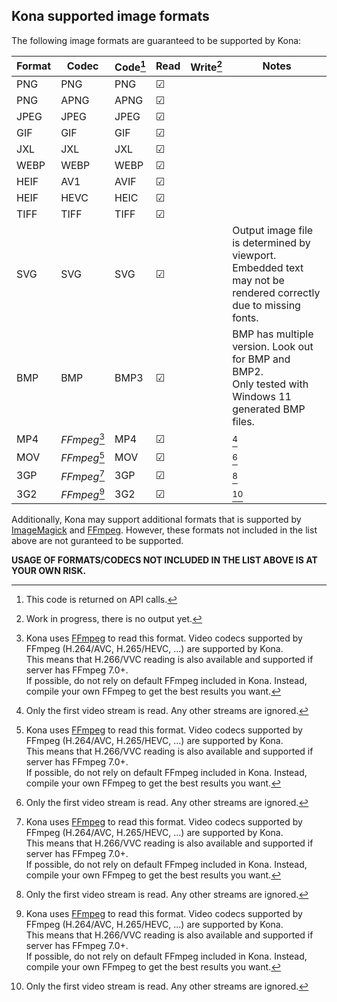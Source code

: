 ## Kona supported image formats

The following image formats are guaranteed to be supported by Kona:

| Format | Codec        | Code[^1] | Read | Write[^2] | Notes |
|--------|--------------|----------|------|-----------|-------|
| PNG    | PNG          | PNG      | ☑    |           |
| PNG    | APNG         | APNG     | ☑    |           | 
| JPEG   | JPEG         | JPEG     | ☑    |           |
| GIF    | GIF          | GIF      | ☑    |           |
| JXL    | JXL          | JXL      | ☑    |           |
| WEBP   | WEBP         | WEBP     | ☑    |           |
| HEIF   | AV1          | AVIF     | ☑    |           |
| HEIF   | HEVC         | HEIC     | ☑    |           |
| TIFF   | TIFF         | TIFF     | ☑    |           |
| SVG    | SVG          | SVG      | ☑    |           | Output image file is determined by viewport.<br />Embedded text may not be rendered correctly due to missing fonts.
| BMP    | BMP          | BMP3     | ☑    |           | BMP has multiple version. Look out for BMP and BMP2.<br />Only tested with Windows 11 generated BMP files.
| MP4    | *FFmpeg*[^3] | MP4      | ☑    |           | [^4]
| MOV    | *FFmpeg*[^3] | MOV      | ☑    |           | [^4]
| 3GP    | *FFmpeg*[^3] | 3GP      | ☑    |           | [^4]
| 3G2    | *FFmpeg*[^3] | 3G2      | ☑    |           | [^4]

[^1]: This code is returned on API calls.

[^2]: Work in progress, there is no output yet.

[^3]: Kona uses [FFmpeg](https://ffmpeg.org/) to read this format. Video codecs supported by FFmpeg (H.264/AVC, H.265/HEVC, ...) are supported by Kona.<br />
This means that H.266/VVC reading is also available and supported if server has FFmpeg 7.0+.<br />
If possible, do not rely on default FFmpeg included in Kona. Instead, compile your own FFmpeg to get the best results you want.

[^4]: Only the first video stream is read. Any other streams are ignored.

Additionally, Kona may support additional formats that is supported by [ImageMagick](https://imagemagick.org/script/formats.php) and [FFmpeg](https://ffmpeg.org/). However, these formats not included in the list above are not guranteed to be supported.

**USAGE OF FORMATS/CODECS NOT INCLUDED IN THE LIST ABOVE IS AT YOUR OWN RISK.**
